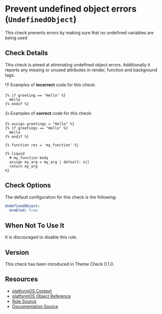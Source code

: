 # Prevent undefined object errors (`UndefinedObject`)

This check prevents errors by making sure that no undefined variables are being used

## Check Details

This check is aimed at eliminating undefined object errors. Additionally it reports any missing or unused attributes in render, function and background tags.

:-1: Examples of **incorrect** code for this check:

```liquid
{% if greeting == "Hello" %}
  Hello
{% endif %}
```

:+1: Examples of **correct** code for this check:

```liquid
{% assign greetings = "Hello" %}
{% if greetings == "Hello" %}
  Hello
{% endif %}
```

```liquid
{% function res = 'my_function' %}
```

```liquid
{% liquid
  # my_function body
  assign my_arg = my_arg | default: nil
  return my_arg
%}
```



## Check Options

The default configuration for this check is the following:

```yaml
UndefinedObject:
  enabled: true
```

## When Not To Use It

It is discouraged to disable this rule.

## Version

This check has been introduced in Theme Check 0.1.0.

## Resources

- [platformOS Context](https://documentation.platformos.com/developer-guide/variables/context-variable#displaying-the-context-object)
- [platformOS Object Reference](https://documentation.platformos.com/api-reference/liquid/objects)
- [Rule Source][codesource]
- [Documentation Source][docsource]

[codesource]: /lib/platformos_check/checks/undefined_object.rb
[docsource]: /docs/checks/undefined_object.md

